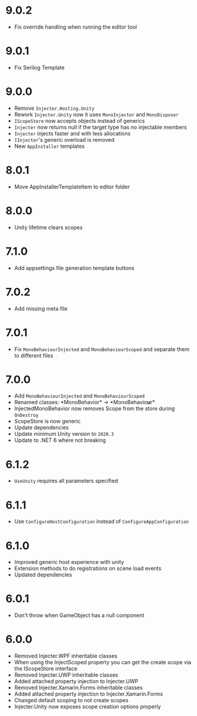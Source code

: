 # 9.0.2
- Fix override handling when running the editor tool

# 9.0.1
- Fix Serilog Template

# 9.0.0
- Remove `Injecter.Hosting.Unity`
- Rework `Injecter.Unity` now it uses `MonoInjector` and `MonoDisposer`
- `IScopeStore` now accepts objects instead of generics
- `Injecter` now returns null if the target type has no injectable members
- `Injecter` injects faster and with less allocations
- `IInjecter`'s generic overload is removed
- New `AppInstaller` templates

# 8.0.1
- Move AppInstallerTemplateItem to editor folder
  
# 8.0.0
- Unity lifetime clears scopes

# 7.1.0
- Add appsettings file generation template buttons

# 7.0.2
- Add missing meta file

# 7.0.1
- Fix `MonoBehaviourInjected` and `MonoBehaviourScoped` and separate them to different files

# 7.0.0
- Add `MonoBehaviourInjected` and `MonoBehaviourScoped`
- Renamed classes: \*MonoBehavior\* -> \*MonoBehavio**u**r\*
- InjectedMonoBehavior now removes Scope from the store during `OnDestroy`
- ScopeStore is now generic
- Update dependencies
- Update minimum Unity version to `2020.3`
- Update to .NET 6 where not breaking

# 6.1.2
- `UseUnity` requires all parameters specified

# 6.1.1
- Use `ConfigureHostConfiguration` instead of `ConfigureAppConfiguration`

# 6.1.0
- Improved generic host experience with unity
- Extension methods to do registrations on scene load events
- Updated dependencies

# 6.0.1
- Don't throw when GameObject has a null component

# 6.0.0

- Removed Injecter.WPF inheritable classes
- When using the InjectScoped property you can get the create scope via the IScopeStore interface
- Removed Injecter.UWP inheritable classes
- Added attached property injection to Injecter.UWP
- Removed Injecter.Xamarin.Forms inheritable classes
- Added attached property injection to Injecter.Xamarin.Forms
- Changed default scoping to not create scopes
- Injecter.Unity now exposes scope creation options properly
